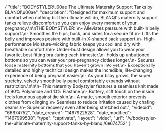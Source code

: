{
    "title": "BODYSTYLER\u00ae The Ultimate Maternity Support Tanks by BLANQI\u00ae",
    "description": "Designed for maximum support and comfort when nothing but the ultimate will do, BLANQI's maternity support tanks relieve discomfort so you can enjoy every moment of your pregnancy.\n\nTHE BODYSTYLER: \n- Alleviates pressure with built-in belly support.\n- Smoothes the hips, back, and sides for a secure fit.\n- Lifts the belly and improves posture with built-in X-shaped back support.\n- High-performance Moisture-wicking fabric keeps you cool and dry with breathable comfort.\n\n- Under-bust design allows you to wear your favorite, best fitting bra during each trimester.\n- Holds up unbuttoned bottoms so you can wear your pre-pregnancy clothes longer.\n- Secures loose maternity bottoms that you haven't grown into yet.\n- Exceptionally detailed and highly technical design makes the incredible, life-changing experience of being pregnant easier.\n- As your baby grows, the super stretchy, velvety smooth belly panel comfortably expands without restriction.\n\n\n- This maternity Bodystyler features a seamless knit made of 90% Polyamide and 10% Elastane.\n- Buttery, soft touch on the inside feels luxurious against the skin.\n- A matte, smooth exterior prevents clothes from clinging.\n- Seamless to reduce irritation caused by chafing seams.\n- Superior recovery even after being stretched out.",
    "videoid": "66674752",
    "date_created": "1467922528",
    "date_modified": "1467999538",
    "type": "captivate",
    "layout": "video",
    "url": "\/v\/bodystyler-the-ultimate-maternity-support-tanks-by-blanqi\/66674752"
}
